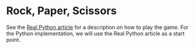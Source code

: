 # Rock, Paper, Scissors

See the [Real Python article](https://realpython.com/python-rock-paper-scissors/) for a description on how to play the game.  For the Python implementation, we will use the Real Python article as a start point.  
